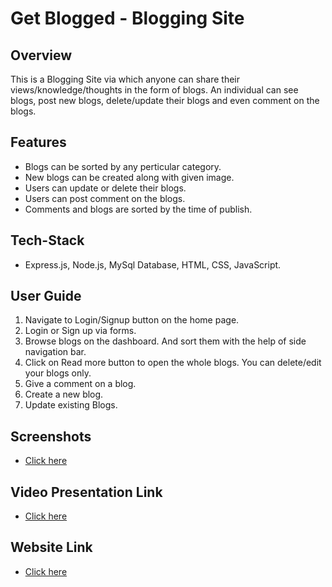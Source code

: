 # Get Blogged - Blogging Site

## Overview
This is a Blogging Site via which anyone can share their views/knowledge/thoughts in the form of blogs. An individual can see blogs, post new blogs, delete/update their blogs and even comment on the blogs.

## Features
* Blogs can be sorted by any perticular category.
* New blogs can be created along with given image.
* Users can update or delete their blogs.
* Users can post comment on the blogs.
* Comments and blogs are sorted by the time of publish.

## Tech-Stack
* Express.js, Node.js, MySql Database, HTML, CSS, JavaScript.

## User Guide
1. Navigate to Login/Signup button on the home page.
2. Login or Sign up via forms.
3. Browse blogs on the dashboard.
   And sort them with the help of side navigation bar.
4. Click on Read more button to open the whole blogs. You can delete/edit your blogs only.
5. Give a comment on a blog.
7. Create a new blog.
8. Update existing Blogs.

## Screenshots
* [Click here](https://drive.google.com/drive/folders/1ajwuinBpj6Lp0VIfByA5WOg1U2DZYGKA?usp=sharing)

## Video Presentation Link
* [Click here](https://www.youtube.com/watch?v=ab3SKCuQHN8)

## Website Link
* [Click here](https://pure-temple-95489.herokuapp.com/)